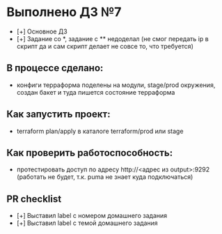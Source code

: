 # Выполнено ДЗ №7

 - [+] Основное ДЗ
 - [+] Задание со *, задание с ** недоделал (не смог передать ip в скрипт да и сам скрипт делает не совсе то, что требуется)

## В процессе сделано:
 - конфиги терраформа поделены на модули, stage/prod окружения, создан бакет и туда пишется состояние терраформа

## Как запустить проект:
 - terraform plan/apply в каталоге terraform/prod или stage

## Как проверить работоспособность:
 - протестировать доступ по адресу http://<адрес из output>:9292 (работать не будет, т.к. puma не знает куда подключаться)

## PR checklist
 - [+] Выставил label с номером домашнего задания
 - [+] Выставил label с темой домашнего задания
